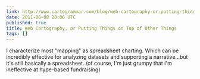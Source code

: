 ```yaml
---
link: http://www.cartogrammar.com/blog/web-cartography-or-putting-things-on-top-of-other-things/
date: 2011-06-08 20:06 UTC
published: true
title: Web Cartography, or Putting Things on Top of Other Things
tags: []
---
```


I characterize most "mapping" as spreadsheet charting. Which can be incredibly effective for analyzing datasets and supporting a narrative...but it's still basically a spreadsheet. (of course, I'm just grumpy that I'm ineffective at hype-based fundraising)
